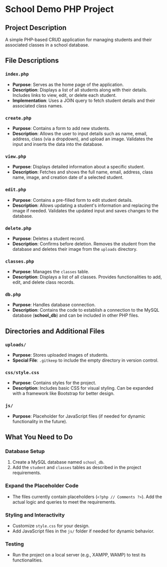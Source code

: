 
# School Demo PHP Project

## Project Description
A simple PHP-based CRUD application for managing students and their associated classes in a school database. 

## File Descriptions

### `index.php`
- **Purpose**: Serves as the home page of the application.
- **Description**: Displays a list of all students along with their details. Includes links to view, edit, or delete each student.
- **Implementation**: Uses a JOIN query to fetch student details and their associated class names.

### `create.php`
- **Purpose**: Contains a form to add new students.
- **Description**: Allows the user to input details such as name, email, address, class (via a dropdown), and upload an image. Validates the input and inserts the data into the database.

### `view.php`
- **Purpose**: Displays detailed information about a specific student.
- **Description**: Fetches and shows the full name, email, address, class name, image, and creation date of a selected student.

### `edit.php`
- **Purpose**: Contains a pre-filled form to edit student details.
- **Description**: Allows updating a student's information and replacing the image if needed. Validates the updated input and saves changes to the database.

### `delete.php`
- **Purpose**: Deletes a student record.
- **Description**: Confirms before deletion. Removes the student from the database and deletes their image from the `uploads` directory.

### `classes.php`
- **Purpose**: Manages the `classes` table.
- **Description**: Displays a list of all classes. Provides functionalities to add, edit, and delete class records.

### `db.php`
- **Purpose**: Handles database connection.
- **Description**: Contains the code to establish a connection to the MySQL database (**school_db**) and can be included in other PHP files.

## Directories and Additional Files

### `uploads/`
- **Purpose**: Stores uploaded images of students.
- **Special File**: `.gitkeep` to include the empty directory in version control.

### `css/style.css`
- **Purpose**: Contains styles for the project.
- **Description**: Includes basic CSS for visual styling. Can be expanded with a framework like Bootstrap for better design.

### `js/`
- **Purpose**: Placeholder for JavaScript files (if needed for dynamic functionality in the future).

## What You Need to Do

### Database Setup
1. Create a MySQL database named `school_db`.
2. Add the `student` and `classes` tables as described in the project requirements.

### Expand the Placeholder Code
- The files currently contain placeholders (`<?php // Comments ?>`). Add the actual logic and queries to meet the requirements.

### Styling and Interactivity
- Customize `style.css` for your design.
- Add JavaScript files in the `js/` folder if needed for dynamic behavior.

### Testing
- Run the project on a local server (e.g., XAMPP, WAMP) to test its functionalities.
